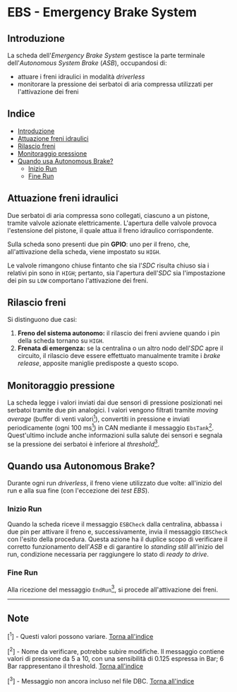 # EBS - Emergency Brake System

## Introduzione

La scheda dell'*Emergency Brake System* gestisce la parte terminale dell'*Autonomous System Brake* (*ASB*), occupandosi di:
- attuare i freni idraulici in modalità *driverless*
- monitorare la pressione dei serbatoi di aria compressa utilizzati per l'attivazione dei freni

## Indice <a id="indice"></a>

- [Introduzione](#introduzione)
- [Attuazione freni idraulici](#attuazione-freni-idraulici)
- [Rilascio freni](#rilascio-freni)
- [Monitoraggio pressione](#monitoraggio-pressione)
- [Quando usa Autonomous Brake?](#quando-usa-autonomous-brake)
  - [Inizio Run](#inizio-run)
  - [Fine Run](#fine-run)

## Attuazione freni idraulici

Due serbatoi di aria compressa sono collegati, ciascuno a un pistone, tramite valvole azionate elettricamente. L'apertura delle valvole provoca l'estensione del pistone, il quale attua il freno idraulico corrispondente.

Sulla scheda sono presenti due pin **GPIO**: uno per il freno, che, all'attivazione della scheda, viene impostato su `HIGH`.

Le valvole rimangono chiuse fintanto che sia l'*SDC* risulta chiuso sia i relativi pin sono in `HIGH`; pertanto, sia l'apertura dell'*SDC* sia l'impostazione dei pin su `LOW` comportano l'attivazione dei freni.

## Rilascio freni

Si distinguono due casi:

1. **Freno del sistema autonomo:** il rilascio dei freni avviene quando i pin della scheda tornano su `HIGH`.
2. **Frenata di emergenza:** se la centralina o un altro nodo dell'*SDC* apre il circuito, il rilascio deve essere effettuato manualmente tramite i *brake release*, apposite maniglie predisposte a questo scopo.

## Monitoraggio pressione

La scheda legge i valori inviati dai due sensori di pressione posizionati nei serbatoi tramite due pin analogici. I valori vengono filtrati tramite *moving average* (buffer di venti valori[<sup>1</sup>](#nota1)), convertiti in pressione e inviati periodicamente (ogni 100 ms[<sup>1</sup>](#nota1)) in CAN mediante il messaggio `EbsTank`[<sup>2</sup>](#nota2). Quest'ultimo include anche informazioni sulla salute dei sensori e segnala se la pressione dei serbatoi è inferiore al *threshold*[<sup>3</sup>](#nota3).

## Quando usa Autonomous Brake?

Durante ogni run *driverless*, il freno viene utilizzato due volte: all'inizio del run e alla sua fine (con l'eccezione dei *test EBS*).

### Inizio Run

Quando la scheda riceve il messaggio `ESBCheck` dalla centralina, abbassa i due pin per attivare il freno e, successivamente, invia il messaggio `EBSCheck` con l'esito della procedura. Questa azione ha il duplice scopo di verificare il corretto funzionamento dell'*ASB* e di garantire lo *standing still* all'inizio del run, condizione necessaria per raggiungere lo stato di *ready to drive*.

### Fine Run

Alla ricezione del messaggio `EndRun`[<sup>3</sup>](#nota3), si procede all'attivazione dei freni.

---

## Note

<a id="nota1"></a>
[<sup>1</sup>] - Questi valori possono variare. [Torna all'indice](#indice)

<a id="nota2"></a>
[<sup>2</sup>] - Nome da verificare, potrebbe subire modifiche. Il messaggio contiene valori di pressione da 5 a 10, con una sensibilità di 0.125 espressa in Bar; 6 Bar rappresentano il threshold. [Torna all'indice](#indice)

<a id="nota3"></a>
[<sup>3</sup>] - Messaggio non ancora incluso nel file DBC. [Torna all'indice](#indice)
